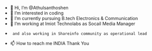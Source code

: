 - 👋 Hi, I’m @Athulsanthoshen
- 👀 I’m interested in coding
- 🌱 I’m currently pursuing B.tech Electronics & Communication 
- 💞️ I’m working at Imiot Technolabs as Socail Media Manager
-      and also working in Shareinfo community as operational lead
- 📫 How to reach me INDIA
Thank You

<!---
Athulsanthoshen/Athulsanthoshen is a ✨ special ✨ repository because its `README.md` (this file) appears on your GitHub profile.
You can click the Preview link to take a look at your changes.
--->
